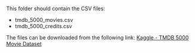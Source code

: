 This folder should contain the CSV files: 
- tmdb_5000_movies.csv
- tmdb_5000_credits.csv

The files can be downloaded from the following link: [Kaggle - TMDB 5000 Movie Dataset](https://www.kaggle.com/datasets/tmdb/tmdb-movie-metadata)